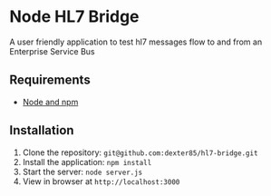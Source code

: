 # Node HL7 Bridge

A user friendly application to test hl7 messages flow to and from an Enterprise Service Bus

## Requirements

- [Node and npm](http://nodejs.org)

## Installation

1. Clone the repository: `git@github.com:dexter85/hl7-bridge.git`
2. Install the application: `npm install`
3. Start the server: `node server.js`
4. View in browser at `http://localhost:3000`